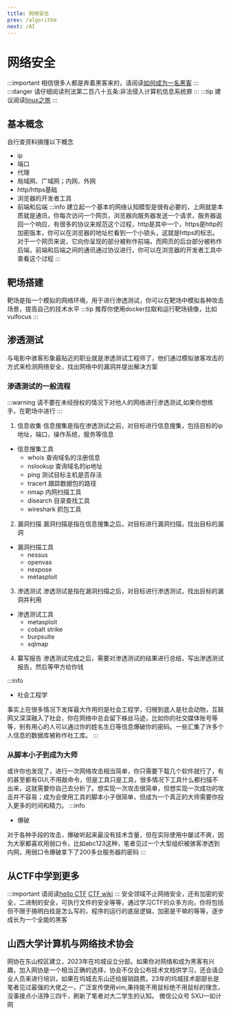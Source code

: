 ```yaml
---
title: 网络安全
prev: /algorithm
next: /AI
---
```

# 网络安全

:::important
相信很多人都是奔着黑客来的，请阅读[如何成为一名黑客](https://github.com/zer4tul/hacker-howto)
:::
:::danger
请仔细阅读刑法第二百八十五条:非法侵入计算机信息系统罪
:::
:::tip
建议阅读[linux之旅](/linux.md)
:::

## 基本概念

自行查资料搞懂以下概念

* ip
* 端口
* 代理
* 局域网、广域网；内网、外网
* http/https基础
* 浏览器的开发者工具
* 前端和后端
  :::info
  建立起一个基本的网络认知模型是很有必要的，上网就是本质就是通讯，你每次访问一个网页，浏览器向服务器发送一个请求，服务器返回一个响应，有很多的协议来规范这个过程，http是其中一个，https是http的加密版本，你可以在浏览器的地址栏看到一个小锁头，这就是https的标志。对于一个网页来说，它向你呈现的部分被称作前端，而网页的后台部分被称作后端，前端和后端之间的通讯通过协议进行，你可以在浏览器的开发者工具中查看这个过程
  :::

## 靶场搭建

靶场是指一个模拟的网络环境，用于进行渗透测试，你可以在靶场中模拟各种攻击场景，提高自己的技术水平
:::tip
推荐你使用docker拉取和运行靶场镜像，比如vulfocus
:::

## 渗透测试

与电影中骇客形象最贴近的职业就是渗透测试工程师了，他们通过模拟骇客攻击的方式来检测网络安全，找出网络中的漏洞并提出解决方案

### 渗透测试的一般流程

:::warning
请不要在未经授权的情况下对他人的网络进行渗透测试,如果你想练手，在靶场中进行
:::

1. 信息收集
   信息搜集是指在渗透测试之前，对目标进行信息搜集，包括目标的ip地址，端口，操作系统，服务等信息

* 信息搜集工具
  * whois 查询域名的注册信息
  * nslookup 查询域名的ip地址
  * ping 测试目标主机是否存活
  * tracert 跟踪数据包的路径
  * nmap 内网扫描工具
  * disearch 目录查找工具
  * wireshark 抓包工具

2. 漏洞扫描
   漏洞扫描是指在信息搜集之后，对目标进行漏洞扫描，找出目标的漏洞

* 漏洞扫描工具
  * nessus
  * openvas
  * nexpose
  * metasploit

3. 渗透测试
   渗透测试是指在漏洞扫描之后，对目标进行渗透测试，找出目标的漏洞并利用

* 渗透测试工具
  * metasploit
  * cobalt strike
  * burpsuite
  * sqlmap

4. 纂写报告
   渗透测试完成之后，需要对渗透测试的结果进行总结，写出渗透测试报告，然后等甲方给你钱


:::info

* 社会工程学

事实上在很多情况下发挥最大作用的是社会工程学，归根到底人是社会动物，互联网又深深融入了社会，你在网络中总会留下蛛丝马迹，比如你的社交媒体账号等等，别有用心的人可以通过你的姓名生日等信息爆破你的密码。一些汇集了许多个人信息的数据库被称作社工库。
:::

### 从脚本小子到成为大师

或许你也发现了，进行一次网络攻击相当简单，你只需要下载几个软件就行了，有的甚至都有GUI,不用敲命令，但是工具只是工具，很多情况下工具什么都扫描不出来，这就需要你自己去分析了。想实现一次攻击很简单，但想实现一次成功的攻击并不容易；成为会使用工具的脚本小子很简单，但成为一个真正的大师需要你投入更多的时间和精力。
:::info

* 爆破

对于各种手段的攻击，爆破听起来最没有技术含量，但在实际使用中屡试不爽，因为大家都喜欢用弱口令，比如abc123这种，笔者见过一个大型组织被骇客渗透到内网，用弱口令爆破拿下了200多台服务器的密码
:::

## 从CTF中学到更多

:::important
请阅读[hello CTF](https://hello-ctf.com/HC_Start/) [CTF wiki](https://ctf-wiki.org/)
:::
安全领域不止网络安全，还有加密的安全，二进制的安全，可执行文件的安全等等，通过学习CTF的众多方向，你将包括但不限于搞明白挂是怎么写的，程序的运行的底层逻辑，加密是干嘛的等等，逐步成长为一个全能的黑客

## 山西大学计算机与网络技术协会

网协在东山校区建立，2023年在坞城设立分部。如果你对网络和成为黑客有兴趣，加入网协是一个相当正确的选择，协会不仅会公布技术文档供学习，还会请企业人员来进行培训，如果在坞城去东山还给报销路费。23年的坞城技术部部长是笔者见过最强的大佬之一，广泛宣传使用vim,秉持能不用鼠标绝不用鼠标的理念，没事接点小活挣三四千，刷新了笔者对大二学生的认知。
微信公众号 SXU一如计网

<CommentService/>